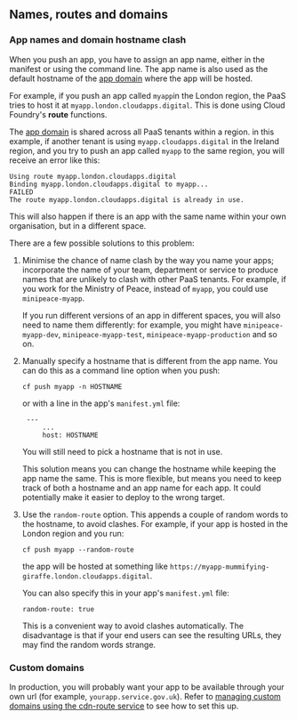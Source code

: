 ## Names, routes and domains

### App names and domain hostname clash

When you push an app, you have to assign an app name, either in the manifest or using the command line. The app name is also used as the default hostname of the [app domain](/orgs_spaces_users.html#regions) where the app will be hosted.

For example, if you push an app called ``myapp``in the London region, the PaaS tries to host it at `myapp.london.cloudapps.digital`. This is done using Cloud Foundry's **route** functions.

The [app domain](/orgs_spaces_users.html#regions) is shared across all PaaS tenants within a region. in this example, if another tenant is using ``myapp.cloudapps.digital`` in the Ireland region, and you try to push an app called ``myapp`` to the same region, you will receive an error like this:

```
Using route myapp.london.cloudapps.digital
Binding myapp.london.cloudapps.digital to myapp...
FAILED
The route myapp.london.cloudapps.digital is already in use.
```


This will also happen if there is an app with the same name within your own organisation, but in a different space.

There are a few possible solutions to this problem:

1.  Minimise the chance of name clash by the way you name your apps; incorporate the name of your team, department or service to produce names that are unlikely to clash with other PaaS tenants. For example, if you work for the Ministry of Peace, instead of ``myapp``, you could use ``minipeace-myapp``.

    If you run different versions of an app in different spaces, you will also need to name them differently: for example, you might have ``minipeace-myapp-dev``, ``minipeace-myapp-test``, ``minipeace-myapp-production`` and so on.

2. Manually specify a hostname that is different from the app name. You can do this as a command line option when you push:

    ``cf push myapp -n HOSTNAME``

    or with a line in the app's ``manifest.yml`` file:


        ---
            ...
            host: HOSTNAME

    You will still need to pick a hostname that is not in use.

    This solution means you can change the hostname while keeping the app name the same. This is more flexible, but means you need to keep track of both a hostname and an app name for each app. It could potentially make it easier to deploy to the wrong target.

3. Use the ``random-route`` option. This appends a couple of random words to the hostname, to avoid clashes. For example, if your app is hosted in the London region and you run:

    ``cf push myapp --random-route``

    the app will be hosted at something like ``https://myapp-mummifying-giraffe.london.cloudapps.digital``.

    You can also specify this in your app's ``manifest.yml`` file:

    ``random-route: true``

    This is a convenient way to avoid clashes automatically. The disadvantage is that if your end users can see the resulting URLs, they may find the random words strange.

### Custom domains

In production, you will probably want your app to be available through your own url (for example, ``yourapp.service.gov.uk``). Refer to [managing custom domains using the cdn-route service](deploying_services/use_a_custom_domain/#managing-custom-domains-using-the-cdn-route-service) to see how to set this up.
